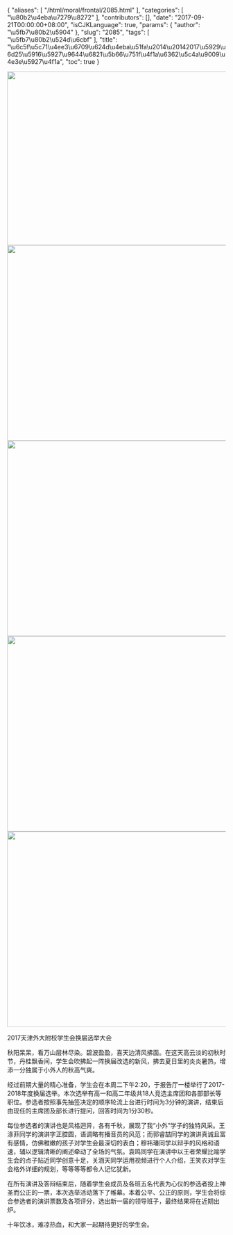 {
    "aliases": [
        "/html/moral/frontal/2085.html"
    ],
    "categories": [
        "\u80b2\u4eba\u7279\u8272"
    ],
    "contributors": [],
    "date": "2017-09-21T00:00:00+08:00",
    "isCJKLanguage": true,
    "params": {
        "author": "\u5fb7\u80b2\u5904"
    },
    "slug": "2085",
    "tags": [
        "\u5fb7\u80b2\u524d\u6cbf"
    ],
    "title": "\u6c5f\u5c71\u4ee3\u6709\u624d\u4eba\u51fa\u2014\u20142017\u5929\u6d25\u5916\u5927\u9644\u6821\u5b66\u751f\u4f1a\u6362\u5c4a\u9009\u4e3e\u5927\u4f1a",
    "toc": true
}


<img
    src="https://cdn.tfls.online/mirror/full/c72d75eb6db68d6c3fc8fb904621fde894236eea.jpg"
    style="display:block;margin-left:auto;margin-right:auto;"
    decoding="async"
    fetchpriority="auto"
    loading="lazy"
    height="400"
    width="600"
/>
<img
    src="https://cdn.tfls.online/mirror/full/6f78183f4a55fc6666a123b1428e4cf1ecaeb3f2.jpg"
    style="display:block;margin-left:auto;margin-right:auto;"
    decoding="async"
    fetchpriority="auto"
    loading="lazy"
    height="450"
    width="600"
/>
<img
    src="https://cdn.tfls.online/mirror/full/73b0ce9403dc065775bd750d0571df285cfb8457.jpg"
    style="display:block;margin-left:auto;margin-right:auto;"
    decoding="async"
    fetchpriority="auto"
    loading="lazy"
    height="450"
    width="600"
/>
<img
    src="https://cdn.tfls.online/mirror/full/11473631addd855df631c30bed7d2f2570e2d364.jpg"
    style="display:block;margin-left:auto;margin-right:auto;"
    decoding="async"
    fetchpriority="auto"
    loading="lazy"
    height="450"
    width="600"
/>
<img
    src="https://cdn.tfls.online/mirror/full/8f495f3e15cff3efe344542b6d012fbfa3d5910e.jpg"
    style="display:block;margin-left:auto;margin-right:auto;"
    decoding="async"
    fetchpriority="auto"
    loading="lazy"
    height="450"
    width="600"
/>




  





2017天津外大附校学生会换届选举大会









秋阳杲杲，看万山层林尽染。碧波盈盈，喜天边清风拂面。在这天高云淡的初秋时节，丹桂飘香间，学生会吹拂起一阵换届改选的新风，拂去夏日里的炎炎暑热，增添一分独属于小外人的秋高气爽。




经过前期大量的精心准备，学生会在本周二下午2:20，于报告厅一楼举行了2017-2018年度换届选举。本次选举有高一和高二年级共18人竞选主席团和各部部长等职位。参选者按照事先抽签决定的顺序轮流上台进行时间为3分钟的演讲，结束后由现任的主席团及部长进行提问，回答时间为1分30秒。




每位参选者的演讲也是风格迥异，各有千秋，展现了我“小外”学子的独特风采。王涤菲同学的演讲字正腔圆，语调略有播音员的风范；而郭睿喆同学的演讲真诚且富有感情，仿佛稚嫩的孩子对学生会最深切的表白；穆祎璠同学以辩手的风格和语速，辅以逻辑清晰的阐述牵动了全场的气氛。袁鸣同学在演讲中以王者荣耀比喻学生会的点子贴近同学创意十足，关涵天同学运用视频进行个人介绍，王笑农对学生会格外详细的规划，等等等等都令人记忆犹新。




在所有演讲及答辩结束后，随着学生会成员及各班五名代表为心仪的参选者投上神圣而公正的一票，本次选举活动落下了帷幕。本着公平、公正的原则，学生会将综合参选者的演讲票数及各项评分，选出新一届的领导班子，最终结果将在近期出炉。




十年饮冰，难凉热血，和大家一起期待更好的学生会。









  



